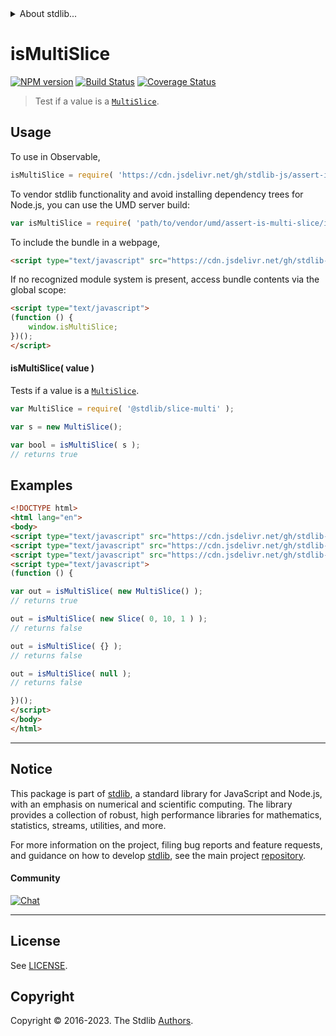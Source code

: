<!--

@license Apache-2.0

Copyright (c) 2023 The Stdlib Authors.

Licensed under the Apache License, Version 2.0 (the "License");
you may not use this file except in compliance with the License.
You may obtain a copy of the License at

   http://www.apache.org/licenses/LICENSE-2.0

Unless required by applicable law or agreed to in writing, software
distributed under the License is distributed on an "AS IS" BASIS,
WITHOUT WARRANTIES OR CONDITIONS OF ANY KIND, either express or implied.
See the License for the specific language governing permissions and
limitations under the License.

-->


<details>
  <summary>
    About stdlib...
  </summary>
  <p>We believe in a future in which the web is a preferred environment for numerical computation. To help realize this future, we've built stdlib. stdlib is a standard library, with an emphasis on numerical and scientific computation, written in JavaScript (and C) for execution in browsers and in Node.js.</p>
  <p>The library is fully decomposable, being architected in such a way that you can swap out and mix and match APIs and functionality to cater to your exact preferences and use cases.</p>
  <p>When you use stdlib, you can be absolutely certain that you are using the most thorough, rigorous, well-written, studied, documented, tested, measured, and high-quality code out there.</p>
  <p>To join us in bringing numerical computing to the web, get started by checking us out on <a href="https://github.com/stdlib-js/stdlib">GitHub</a>, and please consider <a href="https://opencollective.com/stdlib">financially supporting stdlib</a>. We greatly appreciate your continued support!</p>
</details>

# isMultiSlice

[![NPM version][npm-image]][npm-url] [![Build Status][test-image]][test-url] [![Coverage Status][coverage-image]][coverage-url] <!-- [![dependencies][dependencies-image]][dependencies-url] -->

> Test if a value is a [`MultiSlice`][@stdlib/slice/multi].



<section class="usage">

## Usage

To use in Observable,

```javascript
isMultiSlice = require( 'https://cdn.jsdelivr.net/gh/stdlib-js/assert-is-multi-slice@umd/browser.js' )
```

To vendor stdlib functionality and avoid installing dependency trees for Node.js, you can use the UMD server build:

```javascript
var isMultiSlice = require( 'path/to/vendor/umd/assert-is-multi-slice/index.js' )
```

To include the bundle in a webpage,

```html
<script type="text/javascript" src="https://cdn.jsdelivr.net/gh/stdlib-js/assert-is-multi-slice@umd/browser.js"></script>
```

If no recognized module system is present, access bundle contents via the global scope:

```html
<script type="text/javascript">
(function () {
    window.isMultiSlice;
})();
</script>
```

#### isMultiSlice( value )

Tests if a value is a [`MultiSlice`][@stdlib/slice/multi].

```javascript
var MultiSlice = require( '@stdlib/slice-multi' );

var s = new MultiSlice();

var bool = isMultiSlice( s );
// returns true
```

</section>

<!-- /.usage -->

<section class="examples">

## Examples

<!-- eslint no-undef: "error" -->

```html
<!DOCTYPE html>
<html lang="en">
<body>
<script type="text/javascript" src="https://cdn.jsdelivr.net/gh/stdlib-js/slice-ctor@umd/browser.js"></script>
<script type="text/javascript" src="https://cdn.jsdelivr.net/gh/stdlib-js/slice-multi@umd/browser.js"></script>
<script type="text/javascript" src="https://cdn.jsdelivr.net/gh/stdlib-js/assert-is-multi-slice@umd/browser.js"></script>
<script type="text/javascript">
(function () {

var out = isMultiSlice( new MultiSlice() );
// returns true

out = isMultiSlice( new Slice( 0, 10, 1 ) );
// returns false

out = isMultiSlice( {} );
// returns false

out = isMultiSlice( null );
// returns false

})();
</script>
</body>
</html>
```

</section>

<!-- /.examples -->

<!-- Section for related `stdlib` packages. Do not manually edit this section, as it is automatically populated. -->

<section class="related">

</section>

<!-- /.related -->

<!-- Section for all links. Make sure to keep an empty line after the `section` element and another before the `/section` close. -->


<section class="main-repo" >

* * *

## Notice

This package is part of [stdlib][stdlib], a standard library for JavaScript and Node.js, with an emphasis on numerical and scientific computing. The library provides a collection of robust, high performance libraries for mathematics, statistics, streams, utilities, and more.

For more information on the project, filing bug reports and feature requests, and guidance on how to develop [stdlib][stdlib], see the main project [repository][stdlib].

#### Community

[![Chat][chat-image]][chat-url]

---

## License

See [LICENSE][stdlib-license].


## Copyright

Copyright &copy; 2016-2023. The Stdlib [Authors][stdlib-authors].

</section>

<!-- /.stdlib -->

<!-- Section for all links. Make sure to keep an empty line after the `section` element and another before the `/section` close. -->

<section class="links">

[npm-image]: http://img.shields.io/npm/v/@stdlib/assert-is-multi-slice.svg
[npm-url]: https://npmjs.org/package/@stdlib/assert-is-multi-slice

[test-image]: https://github.com/stdlib-js/assert-is-multi-slice/actions/workflows/test.yml/badge.svg?branch=main
[test-url]: https://github.com/stdlib-js/assert-is-multi-slice/actions/workflows/test.yml?query=branch:main

[coverage-image]: https://img.shields.io/codecov/c/github/stdlib-js/assert-is-multi-slice/main.svg
[coverage-url]: https://codecov.io/github/stdlib-js/assert-is-multi-slice?branch=main

<!--

[dependencies-image]: https://img.shields.io/david/stdlib-js/assert-is-multi-slice.svg
[dependencies-url]: https://david-dm.org/stdlib-js/assert-is-multi-slice/main

-->

[chat-image]: https://img.shields.io/gitter/room/stdlib-js/stdlib.svg
[chat-url]: https://app.gitter.im/#/room/#stdlib-js_stdlib:gitter.im

[stdlib]: https://github.com/stdlib-js/stdlib

[stdlib-authors]: https://github.com/stdlib-js/stdlib/graphs/contributors

[umd]: https://github.com/umdjs/umd
[es-module]: https://developer.mozilla.org/en-US/docs/Web/JavaScript/Guide/Modules

[deno-url]: https://github.com/stdlib-js/assert-is-multi-slice/tree/deno
[umd-url]: https://github.com/stdlib-js/assert-is-multi-slice/tree/umd
[esm-url]: https://github.com/stdlib-js/assert-is-multi-slice/tree/esm
[branches-url]: https://github.com/stdlib-js/assert-is-multi-slice/blob/main/branches.md

[stdlib-license]: https://raw.githubusercontent.com/stdlib-js/assert-is-multi-slice/main/LICENSE

[@stdlib/slice/multi]: https://github.com/stdlib-js/slice-multi/tree/umd

</section>

<!-- /.links -->
